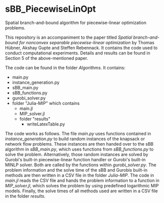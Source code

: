 # sBB_PiecewiseLinOpt
Spatial branch-and-bound algorithm for piecewise-linear optimization problems.

This repository is an accompaniment to the paper titled *Spatial branch-and-bound for nonconvex separable piecewise-linear optimization* by Thomas Hübner, Akshay Gupte and Steffen Rebennack.
It contains the code used to conduct computational experiments. 
Details and results can be found in Section 5 of the above-mentioned paper.

The code can be found in the folder *Algorithms*. It contains:
  - main.py
  - instance_generation.py
  - sBB_main.py
  - sBB_functions.py
  - gurobi_solver.py
  - folder "Julia-MIP" which contains
    - main.jl
    - MIP_solver.jl
    - folder "results"
      - writeLatexTable.py

The code works as follows. 
The file *main.py* uses functions contained in *instance_generation.py* to build random instances of the knapsack or network flow problems.
These instances are then handed over to the sBB algorithm in *sBB_main.py*, which uses functions from *sBB_functions.py* to solve the problem.
Alternatively, those random instances are solved by Gurobi's built-in piecewise-linear function handler or Gurobi's built-in MINLP solver. Both are called by the functions within *gurobi_solver.py*.
The problem information and the solve time of the sBB and Gurobis built-in methods are then written in a CSV file in the folder *Julia-MIP*.
The code in *main.jl* reads the CSV file and hands the problem information to a function in *MIP_solver.jl*, which solves the problem by using predefined logarithmic MIP models.
Finally, the solve times of all methods used are written in a CSV file in the folder *results*.
